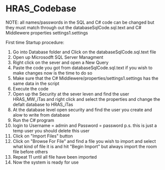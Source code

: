 # HRAS_Codebase
NOTE: all names/passwords in the SQL and C# code can be changed but they must match through out the databaseSqlCode.sql.text and C# Middlewere properties settings1.settings

First time Startup procedure:
1. Go into Database folder and Click on the databaseSqlCode.sql.text file
2. Open up Microsodft SQL Server Managment
3. Right click on the sever and open a New Query
4. Paste the code you got from databaseSqlCode.sql.text if you wish to make changes now is the time to do so
5. Make sure that the C# Middlewere/properties/settings1.settings has the same data in the script
6. Execute the code
7. Open up the Security at the sever leven and find the user HRAS_MW_iTas and right click and select the properties and change the defalt database to HRAS_iTas
8. At the database level open security and find the user you create and alow to write from database
9. Run the C# program
10. login to Username = admin and Password = password      p.s. this is just a temp user you should delete this user
11. Click on "Import Files" button
12. Click on "Browse For File" and find a file you wish to import and select what kind of file it is and hit "Begin Import" but always import the room file before others
13. Repeat 11 until all file have been imported
14. Now the system is ready for use

